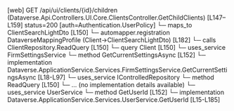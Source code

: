 [web] GET /api/ui/clients/{id}/children  (Dataverse.Api.Controllers.UI.Core.ClientsController.GetChildClients)  [L147–L159] status=200 [auth=Authentication.UserPolicy]
  └─ maps_to ClientSearchLightDto [L150]
    └─ automapper.registration DataverseMappingProfile (Client->ClientSearchLightDto) [L182]
  └─ calls ClientRepository.ReadQuery [L150]
  └─ query Client [L150]
  └─ uses_service FirmSettingsService
    └─ method GetCurrentSettingsAsync [L152]
      └─ implementation Dataverse.ApplicationService.Services.FirmSettingsService.GetCurrentSettingsAsync [L18-L97]
  └─ uses_service IControlledRepository<Client>
    └─ method ReadQuery [L150]
      └─ ... (no implementation details available)
  └─ uses_service UserService
    └─ method GetUserId [L152]
      └─ implementation Dataverse.ApplicationService.Services.UserService.GetUserId [L15-L185]

